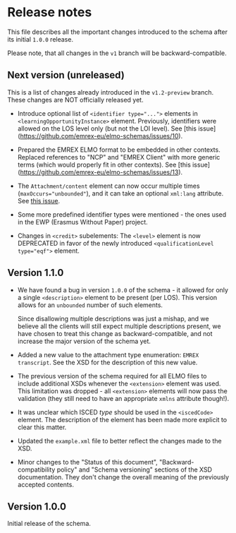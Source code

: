 Release notes
=============

This file describes all the important changes introduced to the schema after
its initial `1.0.0` release.

Please note, that all changes in the `v1` branch will be backward-compatible.


Next version (unreleased)
-------------------------

This is a list of changes already introduced in the `v1.2-preview` branch.
These changes are NOT officially released yet.

* Introduce optional list of `<identifier type="...">` elements in
  `<learningOpportunityInstance>` element. Previously, identifiers were allowed
  on the LOS level only (but not the LOI level). See [this issue]
  (https://github.com/emrex-eu/elmo-schemas/issues/10).

* Prepared the EMREX ELMO format to be embedded in other contexts. Replaced
  references to "NCP" and "EMREX Client" with more generic terms (which would
  properly fit in other contexts). See [this issue]
  (https://github.com/emrex-eu/elmo-schemas/issues/13).

* The `Attachment/content` element can now occur multiple times
  (`maxOccurs="unbounded"`), and it can take an optional `xml:lang` attribute.
  See [this issue](https://github.com/emrex-eu/elmo-schemas/issues/31).

* Some more predefined identifier types were mentioned - the ones used in the
  EWP (Erasmus Without Paper) project.

* Changes in `<credit>` subelements: The `<level>` element is now DEPRECATED
  in favor of the newly introduced `<qualificationLevel type="eqf">` element.


Version 1.1.0
-------------

* We have found a bug in version `1.0.0` of the schema - it allowed for only
  a single `<description>` element to be present (per LOS). This version allows
  for an `unbounded` number of such elements.

  Since disallowing multiple descriptions was just a mishap, and we believe all
  the clients will still expect multiple descriptions present, we have chosen
  to treat this change as backward-compatible, and not increase the major
  version of the schema yet.

* Added a new value to the attachment type enumeration: `EMREX transcript`.
  See the XSD for the description of this new value.

* The previous version of the schema required for all ELMO files to include
  additional XSDs whenever the `<extension>` element was used. This limitation
  was dropped - all `<extension>` elements will now pass the validation (they
  still need to have an appropriate `xmlns` attribute though!).

* It was unclear which ISCED *type* should be used in the `<iscedCode>`
  element. The description of the element has been made more explicit to clear
  this matter.

* Updated the `example.xml` file to better reflect the changes made to the XSD.

* Minor changes to the "Status of this document", "Backward-compatibility
  policy" and "Schema versioning" sections of the XSD documentation. They don't
  change the overall meaning of the previously accepted contents.


Version 1.0.0
-------------

Initial release of the schema.
